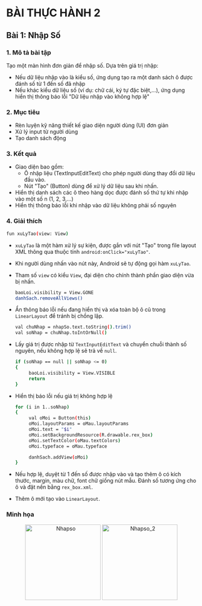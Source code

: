 # BÀI THỰC HÀNH 2

## Bài 1: Nhập Số

### 1. Mô tả bài tập

Tạo một màn hình đơn giản để nhập số. Dựa trên giá trị nhập:
- Nếu dữ liệu nhập vào là kiểu số, ứng dụng tạo ra một danh sách ô được đánh số từ 1 đến số đã nhập
- Nếu khác kiểu dữ liệu số (ví dụ: chữ cái, ký tự đặc biệt,...), ứng dụng hiển thị thông báo lỗi "Dữ liệu nhập vào không hợp lệ"
  
### 2. Mục tiêu
- Rèn luyện kỹ năng thiết kế giao diện người dùng (UI) đơn giản
- Xử lý input từ người dùng
- Tạo danh sách động

### 3. Kết quả

- Giao diện bao gồm:
  + Ô nhập liệu (TextInputEditText) cho phép người dùng thay đổi dữ liệu đầu vào.
  + Nút "Tạo" (Button) dùng để xử lý dữ liệu sau khi nhấn.
- Hiển thị danh sách các ô theo hàng dọc được đánh số thứ tự khi nhập vào một số n (1, 2, 3,...)
- Hiển thị thông báo lỗi khi nhập vào dữ liệu không phải số nguyên
  
### 4. Giải thích

   ```bash
   fun xuLyTao(view: View)
   ```
- `xuLyTao` là một hàm xử lý sự kiện, được gắn với nút "Tạo" trong file layout XML thông qua thuộc tính `android:onClick="xuLyTao"`.
- Khi người dùng nhấn vào nút này, Android sẽ tự động gọi hàm `xuLyTao`.
- Tham số `view` có kiểu `View`, đại diện cho chính thành phần giao diện vừa bị nhấn.


   ```bash
   baoLoi.visibility = View.GONE
   danhSach.removeAllViews()
   ```
- Ẩn thông báo lỗi nếu đang hiển thị và xóa toàn bộ ô cũ trong `LinearLayout` để tránh bị chồng lặp.

  
   ```bash
   val chuNhap = nhapSo.text.toString().trim()
   val soNhap = chuNhap.toIntOrNull()
   ```
- Lấy giá trị được nhập từ `TextInputEditText` và chuyển chuỗi thành số nguyên, nếu không hợp lệ sẽ trả về `null`.


   ```bash
   if (soNhap == null || soNhap <= 0)
   {
        baoLoi.visibility = View.VISIBLE
        return
   }
   ```
- Hiển thị báo lỗi nếu giá trị không hợp lệ


   ```bash
   for (i in 1..soNhap)
   {
        val oMoi = Button(this)
        oMoi.layoutParams = oMau.layoutParams
        oMoi.text = "$i"
        oMoi.setBackgroundResource(R.drawable.rex_box)
        oMoi.setTextColor(oMau.textColors)
        oMoi.typeface = oMau.typeface

        danhSach.addView(oMoi)
   }
   ```
- Nếu hợp lệ, duyệt từ 1 đến số được nhập vào và tạo thêm ô có kích thước, margin, màu chữ, font chữ giống nút mẫu. Đánh số tương ứng cho ô và đặt nền bằng `rex_box.xml`.
- Thêm ô mới tạo vào `LinearLayout`.

     
### Minh họa

<p align="center">
  <img src="https://github.com/user-attachments/assets/c5664a37-6a8f-4be5-b810-24f5479e94b6" alt="Nhapso" width="200"/>
  <img src="https://github.com/user-attachments/assets/4b9863c1-6669-4210-9319-82edc97fe74e" alt="Nhapso_2" width="200"/>
</p>

